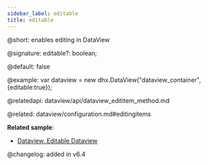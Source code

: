 ```yaml
---
sidebar_label: editable
title: editable
---          
```


@short: enables editing in DataView

@signature: editable?: boolean;

@default: false

@example: 
var dataview = new dhx.DataView("dataview_container", {editable:true});


@relatedapi:
dataview/api/dataview_edititem_method.md

@related: dataview/configuration.md#editingitems

**Related sample**:
- [Dataview. Editable Dataview](https://snippet.dhtmlx.com/m8fbqcza)

@changelog: added in v6.4